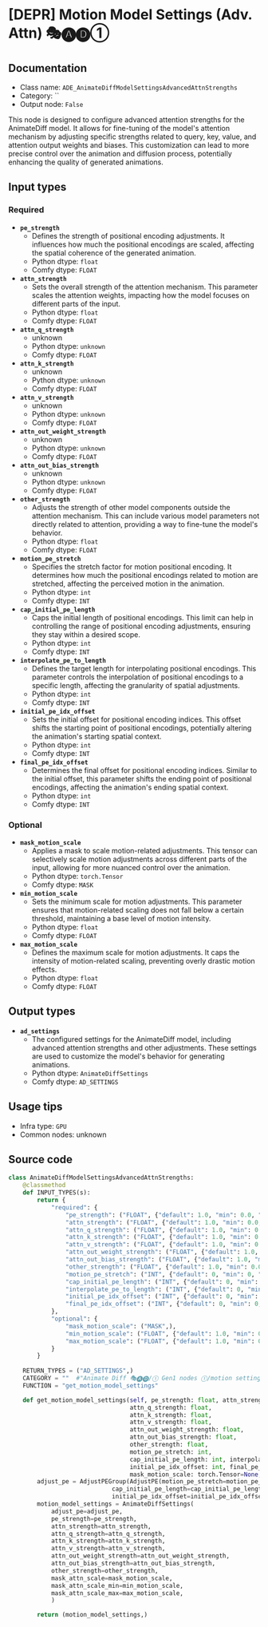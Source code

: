# [DEPR] Motion Model Settings (Adv. Attn) 🎭🅐🅓①
## Documentation
- Class name: `ADE_AnimateDiffModelSettingsAdvancedAttnStrengths`
- Category: ``
- Output node: `False`

This node is designed to configure advanced attention strengths for the AnimateDiff model. It allows for fine-tuning of the model's attention mechanism by adjusting specific strengths related to query, key, value, and attention output weights and biases. This customization can lead to more precise control over the animation and diffusion process, potentially enhancing the quality of generated animations.
## Input types
### Required
- **`pe_strength`**
    - Defines the strength of positional encoding adjustments. It influences how much the positional encodings are scaled, affecting the spatial coherence of the generated animation.
    - Python dtype: `float`
    - Comfy dtype: `FLOAT`
- **`attn_strength`**
    - Sets the overall strength of the attention mechanism. This parameter scales the attention weights, impacting how the model focuses on different parts of the input.
    - Python dtype: `float`
    - Comfy dtype: `FLOAT`
- **`attn_q_strength`**
    - unknown
    - Python dtype: `unknown`
    - Comfy dtype: `FLOAT`
- **`attn_k_strength`**
    - unknown
    - Python dtype: `unknown`
    - Comfy dtype: `FLOAT`
- **`attn_v_strength`**
    - unknown
    - Python dtype: `unknown`
    - Comfy dtype: `FLOAT`
- **`attn_out_weight_strength`**
    - unknown
    - Python dtype: `unknown`
    - Comfy dtype: `FLOAT`
- **`attn_out_bias_strength`**
    - unknown
    - Python dtype: `unknown`
    - Comfy dtype: `FLOAT`
- **`other_strength`**
    - Adjusts the strength of other model components outside the attention mechanism. This can include various model parameters not directly related to attention, providing a way to fine-tune the model's behavior.
    - Python dtype: `float`
    - Comfy dtype: `FLOAT`
- **`motion_pe_stretch`**
    - Specifies the stretch factor for motion positional encoding. It determines how much the positional encodings related to motion are stretched, affecting the perceived motion in the animation.
    - Python dtype: `int`
    - Comfy dtype: `INT`
- **`cap_initial_pe_length`**
    - Caps the initial length of positional encodings. This limit can help in controlling the range of positional encoding adjustments, ensuring they stay within a desired scope.
    - Python dtype: `int`
    - Comfy dtype: `INT`
- **`interpolate_pe_to_length`**
    - Defines the target length for interpolating positional encodings. This parameter controls the interpolation of positional encodings to a specific length, affecting the granularity of spatial adjustments.
    - Python dtype: `int`
    - Comfy dtype: `INT`
- **`initial_pe_idx_offset`**
    - Sets the initial offset for positional encoding indices. This offset shifts the starting point of positional encodings, potentially altering the animation's starting spatial context.
    - Python dtype: `int`
    - Comfy dtype: `INT`
- **`final_pe_idx_offset`**
    - Determines the final offset for positional encoding indices. Similar to the initial offset, this parameter shifts the ending point of positional encodings, affecting the animation's ending spatial context.
    - Python dtype: `int`
    - Comfy dtype: `INT`
### Optional
- **`mask_motion_scale`**
    - Applies a mask to scale motion-related adjustments. This tensor can selectively scale motion adjustments across different parts of the input, allowing for more nuanced control over the animation.
    - Python dtype: `torch.Tensor`
    - Comfy dtype: `MASK`
- **`min_motion_scale`**
    - Sets the minimum scale for motion adjustments. This parameter ensures that motion-related scaling does not fall below a certain threshold, maintaining a base level of motion intensity.
    - Python dtype: `float`
    - Comfy dtype: `FLOAT`
- **`max_motion_scale`**
    - Defines the maximum scale for motion adjustments. It caps the intensity of motion-related scaling, preventing overly drastic motion effects.
    - Python dtype: `float`
    - Comfy dtype: `FLOAT`
## Output types
- **`ad_settings`**
    - The configured settings for the AnimateDiff model, including advanced attention strengths and other adjustments. These settings are used to customize the model's behavior for generating animations.
    - Python dtype: `AnimateDiffSettings`
    - Comfy dtype: `AD_SETTINGS`
## Usage tips
- Infra type: `GPU`
- Common nodes: unknown


## Source code
```python
class AnimateDiffModelSettingsAdvancedAttnStrengths:
    @classmethod
    def INPUT_TYPES(s):
        return {
            "required": {
                "pe_strength": ("FLOAT", {"default": 1.0, "min": 0.0, "max": 10.0, "step": 0.0001}),
                "attn_strength": ("FLOAT", {"default": 1.0, "min": 0.0, "max": 10.0, "step": 0.0001}),
                "attn_q_strength": ("FLOAT", {"default": 1.0, "min": 0.0, "max": 10.0, "step": 0.0001}),
                "attn_k_strength": ("FLOAT", {"default": 1.0, "min": 0.0, "max": 10.0, "step": 0.0001}),
                "attn_v_strength": ("FLOAT", {"default": 1.0, "min": 0.0, "max": 10.0, "step": 0.0001}),
                "attn_out_weight_strength": ("FLOAT", {"default": 1.0, "min": 0.0, "max": 10.0, "step": 0.0001}),
                "attn_out_bias_strength": ("FLOAT", {"default": 1.0, "min": 0.0, "max": 10.0, "step": 0.0001}),
                "other_strength": ("FLOAT", {"default": 1.0, "min": 0.0, "max": 10.0, "step": 0.0001}),
                "motion_pe_stretch": ("INT", {"default": 0, "min": 0, "step": 1}),
                "cap_initial_pe_length": ("INT", {"default": 0, "min": 0, "step": 1}),
                "interpolate_pe_to_length": ("INT", {"default": 0, "min": 0, "step": 1}),
                "initial_pe_idx_offset": ("INT", {"default": 0, "min": 0, "step": 1}),
                "final_pe_idx_offset": ("INT", {"default": 0, "min": 0, "step": 1}),
            },
            "optional": {
                "mask_motion_scale": ("MASK",),
                "min_motion_scale": ("FLOAT", {"default": 1.0, "min": 0.0, "step": 0.001}),
                "max_motion_scale": ("FLOAT", {"default": 1.0, "min": 0.0, "step": 0.001}),
            }
        }
    
    RETURN_TYPES = ("AD_SETTINGS",)
    CATEGORY = ""  #"Animate Diff 🎭🅐🅓/① Gen1 nodes ①/motion settings/experimental"
    FUNCTION = "get_motion_model_settings"

    def get_motion_model_settings(self, pe_strength: float, attn_strength: float,
                                  attn_q_strength: float,
                                  attn_k_strength: float,
                                  attn_v_strength: float,
                                  attn_out_weight_strength: float,
                                  attn_out_bias_strength: float,
                                  other_strength: float,
                                  motion_pe_stretch: int,
                                  cap_initial_pe_length: int, interpolate_pe_to_length: int,
                                  initial_pe_idx_offset: int, final_pe_idx_offset: int,
                                  mask_motion_scale: torch.Tensor=None, min_motion_scale: float=1.0, max_motion_scale: float=1.0):
        adjust_pe = AdjustPEGroup(AdjustPE(motion_pe_stretch=motion_pe_stretch,
                             cap_initial_pe_length=cap_initial_pe_length, interpolate_pe_to_length=interpolate_pe_to_length,
                             initial_pe_idx_offset=initial_pe_idx_offset, final_pe_idx_offset=final_pe_idx_offset))
        motion_model_settings = AnimateDiffSettings(
            adjust_pe=adjust_pe,
            pe_strength=pe_strength,
            attn_strength=attn_strength,
            attn_q_strength=attn_q_strength,
            attn_k_strength=attn_k_strength,
            attn_v_strength=attn_v_strength,
            attn_out_weight_strength=attn_out_weight_strength,
            attn_out_bias_strength=attn_out_bias_strength,
            other_strength=other_strength,
            mask_attn_scale=mask_motion_scale,
            mask_attn_scale_min=min_motion_scale,
            mask_attn_scale_max=max_motion_scale,
            )

        return (motion_model_settings,)

```
